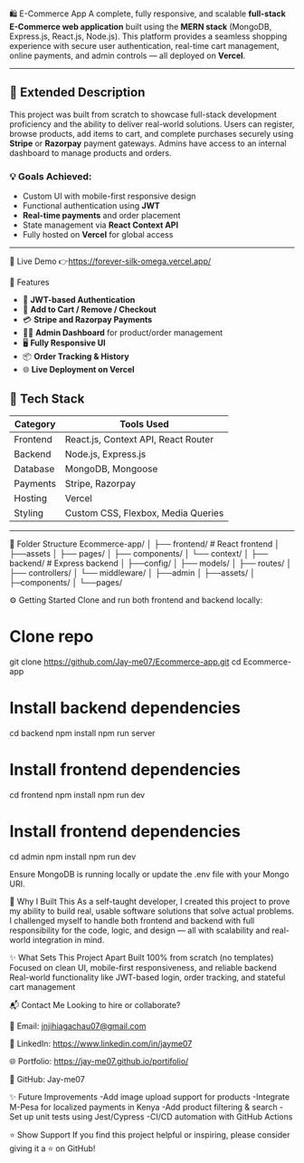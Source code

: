 🛍️ E-Commerce App
A complete, fully responsive, and scalable **full-stack E-Commerce web application** built using the **MERN stack** (MongoDB, Express.js, React.js, Node.js). This platform provides a seamless shopping experience with secure user authentication, real-time cart management, online payments, and admin controls — all deployed on **Vercel**.


---

## 📘 Extended Description

This project was built from scratch to showcase full-stack development proficiency and the ability to deliver real-world solutions. Users can register, browse products, add items to cart, and complete purchases securely using **Stripe** or **Razorpay** payment gateways. Admins have access to an internal dashboard to manage products and orders.

### 💡 Goals Achieved:
- Custom UI with mobile-first responsive design
- Functional authentication using **JWT**
- **Real-time payments** and order placement
- State management via **React Context API**
- Fully hosted on **Vercel** for global access

---

🚀 Live Demo
👉https://forever-silk-omega.vercel.app/

🧩 Features
- 🔐 **JWT-based Authentication**
- 🛒 **Add to Cart / Remove / Checkout**
- 💳 **Stripe and Razorpay Payments**
- 🧑‍💼 **Admin Dashboard** for product/order management
- 🖥️ **Fully Responsive UI**
- 📦 **Order Tracking & History**
- 🌐 **Live Deployment on Vercel**


## 🔧 Tech Stack

| Category    | Tools Used                        |
|-------------|-----------------------------------|
| Frontend    | React.js, Context API, React Router |
| Backend     | Node.js, Express.js               |
| Database    | MongoDB, Mongoose                 |
| Payments    | Stripe, Razorpay                  |
| Hosting     | Vercel                            |
| Styling     | Custom CSS, Flexbox, Media Queries |

---


📁 Folder Structure
Ecommerce-app/
│
├── frontend/                # React frontend
│    ├──assets
│    ├── pages/
│    ├── components/
│    └── context/
│
├── backend/                # Express backend
│   ├──config/
│   ├── models/
│   ├── routes/
│   ├── controllers/
│   └── middleware/
│
├──admin
│   ├──assets/
│   ├─components/
│   └──pages/

⚙️ Getting Started
Clone and run both frontend and backend locally:
# Clone repo
git clone https://github.com/Jay-me07/Ecommerce-app.git
cd Ecommerce-app

# Install backend dependencies
cd backend
npm install
npm run server

# Install frontend dependencies
cd frontend
npm install
npm run dev

# Install frontend dependencies
cd admin
npm install
npm run dev

Ensure MongoDB is running locally or update the .env file with your Mongo URI.

📌 Why I Built This
As a self-taught developer, I created this project to prove my ability to build real, usable software solutions that solve actual problems. I challenged myself to handle both frontend and backend with full responsibility for the code, logic, and design — all with scalability and real-world integration in mind.

✨ What Sets This Project Apart
Built 100% from scratch (no templates)
Focused on clean UI, mobile-first responsiveness, and reliable backend
Real-world functionality like JWT-based login, order tracking, and stateful cart management

📬 Contact Me
Looking to hire or collaborate?

📧 Email: jnjihiagachau07@gmail.com

💼 LinkedIn: https://www.linkedin.com/in/jayme07

🌐 Portfolio: https://jay-me07.github.io/portifolio/

🐙 GitHub: Jay-me07

✨ Future Improvements
-Add image upload support for products
-Integrate M-Pesa for localized payments in Kenya
-Add product filtering & search
-Set up unit tests using Jest/Cypress
-CI/CD automation with GitHub Actions

⭐ Show Support
If you find this project helpful or inspiring, please consider giving it a ⭐ on GitHub!






